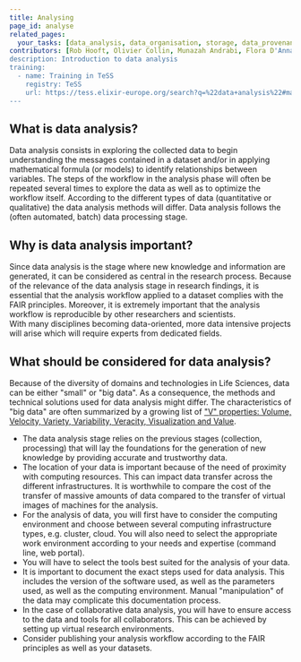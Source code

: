 ```yaml
---
title: Analysing
page_id: analyse
related_pages: 
  your_tasks: [data_analysis, data_organisation, storage, data_provenance]
contributors: [Rob Hooft, Olivier Collin, Munazah Andrabi, Flora D'Anna]
description: Introduction to data analysis
training:
  - name: Training in TeSS
    registry: TeSS
    url: https://tess.elixir-europe.org/search?q=%22data+analysis%22#materials
---
```


## What is data analysis?

Data analysis consists in exploring the collected data to begin understanding the messages contained in a dataset and/or in applying mathematical formula (or models) to identify relationships between variables.
The steps of the workflow in the analysis phase will often be repeated several times to explore the data as well as to optimize the workflow itself.
According to the different types of data (quantitative or qualitative) the data analysis methods will differ. Data analysis follows the (often automated, batch) data processing stage.

## Why is data analysis important?

Since data analysis is the stage where new knowledge and information are generated, it can be considered as central in the research process. Because of the relevance of the data analysis stage in research findings, it is essential that the analysis workflow applied to a dataset complies with the FAIR principles. Moreover, it is extremely important that the analysis workflow is reproducible by other researchers and scientists.  
With many disciplines becoming data-oriented, more data intensive projects will arise which will require experts from dedicated fields.

## What should be considered for data analysis?

Because of the diversity of domains and technologies in Life Sciences, data can be either "small" or "big data". As a consequence, the methods and technical solutions used for data analysis might differ. The characteristics of "big data" are often summarized by a growing list of ["V" properties: Volume, Velocity, Variety, Variability, Veracity, Visualization and Value](https://bigdatapath.wordpress.com/2019/11/13/understanding-the-7-vs-of-big-data/).

* The data analysis stage relies on the previous stages (collection, processing) that will lay the foundations for the generation of new knowledge by providing accurate and trustworthy data.
* The location of your data is important because of the need of proximity with computing resources. This can impact data transfer across the different infrastructures. It is worthwhile to compare the cost of the transfer of massive amounts of data compared to the transfer of virtual images of machines for the analysis.
* For the analysis of data, you will first have to consider the computing environment and choose between several computing infrastructure types, e.g. cluster, cloud. You will also need to select the appropriate work environment according to your needs and expertise (command line, web portal).
* You will have to select the tools best suited for the analysis of your data.
* It is important to document the exact steps used for data analysis. This includes the version of the software used, as well as the parameters used, as well as the computing environment. Manual "manipulation" of the data may complicate this documentation process.
* In the case of collaborative data analysis, you will have to ensure access to the data and tools for all collaborators. This can be achieved by setting up virtual research environments.
* Consider publishing your analysis workflow according to the FAIR principles as well as your datasets.
